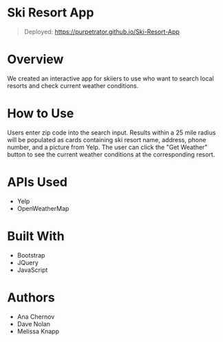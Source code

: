 # Ski Resort App

> Deployed: https://purpetrator.github.io/Ski-Resort-App

# Overview

We created an interactive app for skiiers to use who want to search local resorts and check current weather conditions.

# How to Use

Users enter zip code into the search input. Results within a 25 mile radius will be populated as cards containing ski resort name, address, phone number, and a picture from Yelp. The user can click the "Get Weather" button to see the current weather conditions at the corresponding resort.

# APIs Used

- Yelp
- OpenWeatherMap

# Built With

- Bootstrap
- JQuery
- JavaScript

# Authors

- Ana Chernov
- Dave Nolan
- Melissa Knapp
